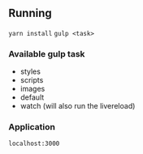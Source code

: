 ## Running
`yarn install`
`gulp <task>`

### Available gulp task
- styles
- scripts
- images
- default
- watch (will also run the livereload)


### Application
`localhost:3000`
